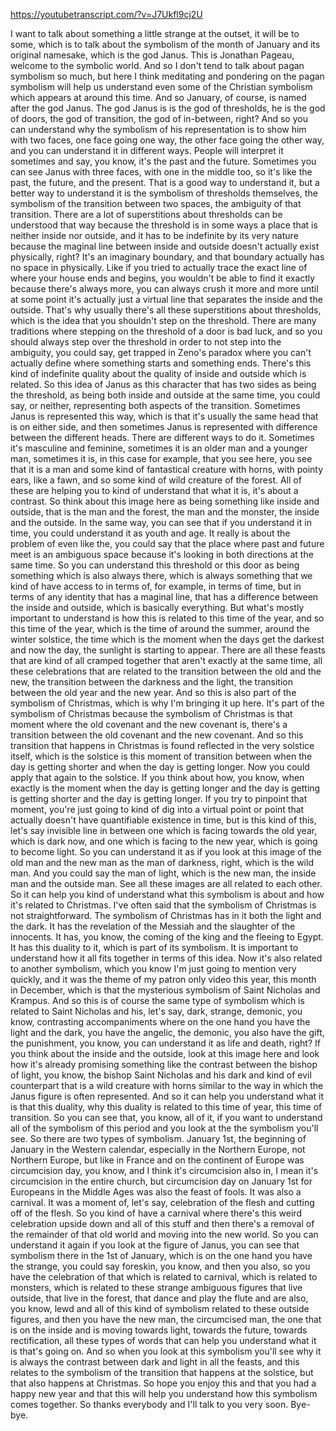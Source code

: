 https://youtubetranscript.com/?v=J7Ukfl9cj2U

 I want to talk about something a little strange at the outset, it will be to some, which is to talk about the symbolism of the month of January and its original namesake, which is the god Janus. This is Jonathan Pageau, welcome to the symbolic world. And so I don't tend to talk about pagan symbolism so much, but here I think meditating and pondering on the pagan symbolism will help us understand even some of the Christian symbolism which appears at around this time. And so January, of course, is named after the god Janus. The god Janus is is the god of thresholds, he is the god of doors, the god of transition, the god of in-between, right? And so you can understand why the symbolism of his representation is to show him with two faces, one face going one way, the other face going the other way, and you can understand it in different ways. People will interpret it sometimes and say, you know, it's the past and the future. Sometimes you can see Janus with three faces, with one in the middle too, so it's like the past, the future, and the present. That is a good way to understand it, but a better way to understand it is the symbolism of thresholds themselves, the symbolism of the transition between two spaces, the ambiguity of that transition. There are a lot of superstitions about thresholds can be understood that way because the threshold is in some ways a place that is neither inside nor outside, and it has to be indefinite by its very nature because the maginal line between inside and outside doesn't actually exist physically, right? It's an imaginary boundary, and that boundary actually has no space in physically. Like if you tried to actually trace the exact line of where your house ends and begins, you wouldn't be able to find it exactly because there's always more, you can always crush it more and more until at some point it's actually just a virtual line that separates the inside and the outside. That's why usually there's all these superstitions about thresholds, which is the idea that you shouldn't step on the threshold. There are many traditions where stepping on the threshold of a door is bad luck, and so you should always step over the threshold in order to not step into the ambiguity, you could say, get trapped in Zeno's paradox where you can't actually define where something starts and something ends. There's this kind of indefinite quality about the quality of inside and outside which is related. So this idea of Janus as this character that has two sides as being the threshold, as being both inside and outside at the same time, you could say, or neither, representing both aspects of the transition. Sometimes Janus is represented this way, which is that it's usually the same head that is on either side, and then sometimes Janus is represented with difference between the different heads. There are different ways to do it. Sometimes it's masculine and feminine, sometimes it is an older man and a younger man, sometimes it is, in this case for example, that you see here, you see that it is a man and some kind of fantastical creature with horns, with pointy ears, like a fawn, and so some kind of wild creature of the forest. All of these are helping you to kind of understand that what it is, it's about a contrast. So think about this image here as being something like inside and outside, that is the man and the forest, the man and the monster, the inside and the outside. In the same way, you can see that if you understand it in time, you could understand it as youth and age. It really is about the problem of even like the, you could say that the place where past and future meet is an ambiguous space because it's looking in both directions at the same time. So you can understand this threshold or this door as being something which is also always there, which is always something that we kind of have access to in terms of, for example, in terms of time, but in terms of any identity that has a maginal line, that has a difference between the inside and outside, which is basically everything. But what's mostly important to understand is how this is related to this time of the year, and so this time of the year, which is the time of around the summer, around the winter solstice, the time which is the moment when the days get the darkest and now the day, the sunlight is starting to appear. There are all these feasts that are kind of all cramped together that aren't exactly at the same time, all these celebrations that are related to the transition between the old and the new, the transition between the darkness and the light, the transition between the old year and the new year. And so this is also part of the symbolism of Christmas, which is why I'm bringing it up here. It's part of the symbolism of Christmas because the symbolism of Christmas is that moment where the old covenant and the new covenant is, there's a transition between the old covenant and the new covenant. And so this transition that happens in Christmas is found reflected in the very solstice itself, which is the solstice is this moment of transition between when the day is getting shorter and when the day is getting longer. Now you could apply that again to the solstice. If you think about how, you know, when exactly is the moment when the day is getting longer and the day is getting is getting shorter and the day is getting longer. If you try to pinpoint that moment, you're just going to kind of dig into a virtual point or point that actually doesn't have quantifiable existence in time, but is this kind of this, let's say invisible line in between one which is facing towards the old year, which is dark now, and one which is facing to the new year, which is going to become light. So you can understand it as if you look at this image of the old man and the new man as the man of darkness, right, which is the wild man. And you could say the man of light, which is the new man, the inside man and the outside man. See all these images are all related to each other. So it can help you kind of understand what this symbolism is about and how it's related to Christmas. I've often said that the symbolism of Christmas is not straightforward. The symbolism of Christmas has in it both the light and the dark. It has the revelation of the Messiah and the slaughter of the innocents. It has, you know, the coming of the king and the fleeing to Egypt. It has this duality to it, which is part of its symbolism. It is important to understand how it all fits together in terms of this idea. Now it's also related to another symbolism, which you know I'm just going to mention very quickly, and it was the theme of my patron only video this year, this month in December, which is that the mysterious symbolism of Saint Nicholas and Krampus. And so this is of course the same type of symbolism which is related to Saint Nicholas and his, let's say, dark, strange, demonic, you know, contrasting accompaniments where on the one hand you have the light and the dark, you have the angelic, the demonic, you also have the gift, the punishment, you know, you can understand it as life and death, right? If you think about the inside and the outside, look at this image here and look how it's already promising something like the contrast between the bishop of light, you know, the bishop Saint Nicholas and his dark and kind of evil counterpart that is a wild creature with horns similar to the way in which the Janus figure is often represented. And so it can help you understand what it is that this duality, why this duality is related to this time of year, this time of transition. So you can see that, you know, all of it, if you want to understand all of the symbolism of this period and you look at the the symbolism you'll see. So there are two types of symbolism. January 1st, the beginning of January in the Western calendar, especially in the Northern Europe, not Northern Europe, but like in France and on the continent of Europe was circumcision day, you know, and I think it's circumcision also in, I mean it's circumcision in the entire church, but circumcision day on January 1st for Europeans in the Middle Ages was also the feast of fools. It was also a carnival. It was a moment of, let's say, celebration of the flesh and cutting off of the flesh. So you kind of have a carnival where there's this weird celebration upside down and all of this stuff and then there's a removal of the remainder of that old world and moving into the new world. So you can understand it again if you look at the figure of Janus, you can see that symbolism there in the 1st of January, which is on the one hand you have the strange, you could say foreskin, you know, and then you also, so you have the celebration of that which is related to carnival, which is related to monsters, which is related to these strange ambiguous figures that live outside, that live in the forest, that dance and play the flute and are also, you know, lewd and all of this kind of symbolism related to these outside figures, and then you have the new man, the circumcised man, the one that is on the inside and is moving towards light, towards the future, towards rectification, all these types of words that can help you understand what it is that's going on. And so when you look at this symbolism you'll see why it is always the contrast between dark and light in all the feasts, and this relates to the symbolism of the transition that happens at the solstice, but that also happens at Christmas. So hope you enjoy this and that you had a happy new year and that this will help you understand how this symbolism comes together. So thanks everybody and I'll talk to you very soon. Bye-bye.